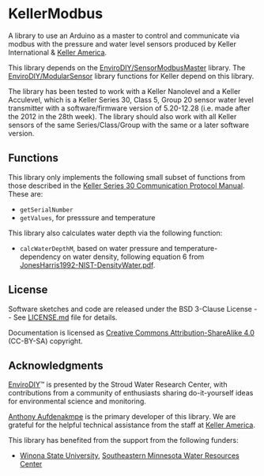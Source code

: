 # KellerModbus
A library to use an Arduino as a master to control and communicate via modbus with the pressure and water level sensors produced by Keller International & [Keller America](https://www.kelleramerica.com).

This library depends on the [EnviroDIY/SensorModbusMaster](https://github.com/EnviroDIY/SensorModbusMaster) library.
The [EnviroDIY/ModularSensor](https://github.com/EnviroDIY/ModularSensors) library functions for Keller depend on this library.

The library has been tested to work with a Keller Nanolevel and a Keller Acculevel, which is a Keller Series 30, Class 5, Group 20 sensor water level transmitter with a software/firmware version of 5.20-12.28 (i.e. made after the 2012 in the 28th week). The library should also work with all Keller sensors of the same Series/Class/Group with the same or a later software version.

## <a name="functions"></a>Functions

This library only implements the following small subset of functions from those described in the [Keller Series 30 Communication Protocol Manual](https://www.kelleramerica.com/manuals-and-software/manuals/series30%20comm_protocol_e.pdf). These are:
* `getSerialNumber`
* `getValues`, for presssure and temperature

This library also calculates water depth via the following function:
* `calcWaterDepthM`, based on water pressure and temperature-dependency on water density, following equation 6 from [JonesHarris1992-NIST-DensityWater.pdf](https://github.com/EnviroDIY/KellerModbus/blob/master/doc/JonesHarris1992-NIST-DensityWater.pdf).

## <a name="license"></a>License
Software sketches and code are released under the BSD 3-Clause License -- See [LICENSE.md](https://github.com/EnviroDIY/ModularSensors/blob/master/LICENSE.md) file for details.

Documentation is licensed as [Creative Commons Attribution-ShareAlike 4.0](https://creativecommons.org/licenses/by-sa/4.0/) (CC-BY-SA) copyright.

## <a name="acknowledgments"></a>Acknowledgments
[EnviroDIY](http://envirodiy.org/)™ is presented by the Stroud Water Research Center, with contributions from a community of enthusiasts sharing do-it-yourself ideas for environmental science and monitoring.

[Anthony Aufdenakmpe](https://github.com/aufdenkampe) is the primary developer of this library.
We are grateful for the helpful technical assistance from the staff at [Keller America](https://www.kelleramerica.com).

This library has benefited from the support from the following funders:

* [Winona State University](https://www.winona.edu), [Southeastern Minnesota Water Resources Center](https://www.winona.edu/geoscience/waterresource.asp)
